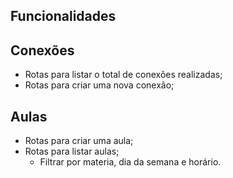 ## Funcionalidades

## Conexões

- Rotas para listar o total de conexões realizadas;
- Rotas para criar uma nova conexão;

## Aulas

- Rotas para criar uma aula;
- Rotas para listar aulas;
  - Filtrar por materia, dia da semana e horário.
  